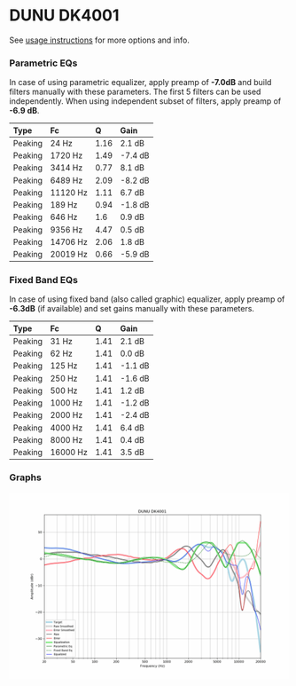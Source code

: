# DUNU DK4001
See [usage instructions](https://github.com/jaakkopasanen/AutoEq#usage) for more options and info.

### Parametric EQs
In case of using parametric equalizer, apply preamp of **-7.0dB** and build filters manually
with these parameters. The first 5 filters can be used independently.
When using independent subset of filters, apply preamp of **-6.9 dB**.

| Type    | Fc       |    Q | Gain    |
|:--------|:---------|:-----|:--------|
| Peaking | 24 Hz    | 1.16 | 2.1 dB  |
| Peaking | 1720 Hz  | 1.49 | -7.4 dB |
| Peaking | 3414 Hz  | 0.77 | 8.1 dB  |
| Peaking | 6489 Hz  | 2.09 | -8.2 dB |
| Peaking | 11120 Hz | 1.11 | 6.7 dB  |
| Peaking | 189 Hz   | 0.94 | -1.8 dB |
| Peaking | 646 Hz   | 1.6  | 0.9 dB  |
| Peaking | 9356 Hz  | 4.47 | 0.5 dB  |
| Peaking | 14706 Hz | 2.06 | 1.8 dB  |
| Peaking | 20019 Hz | 0.66 | -5.9 dB |

### Fixed Band EQs
In case of using fixed band (also called graphic) equalizer, apply preamp of **-6.3dB**
(if available) and set gains manually with these parameters.

| Type    | Fc       |    Q | Gain    |
|:--------|:---------|:-----|:--------|
| Peaking | 31 Hz    | 1.41 | 2.1 dB  |
| Peaking | 62 Hz    | 1.41 | 0.0 dB  |
| Peaking | 125 Hz   | 1.41 | -1.1 dB |
| Peaking | 250 Hz   | 1.41 | -1.6 dB |
| Peaking | 500 Hz   | 1.41 | 1.2 dB  |
| Peaking | 1000 Hz  | 1.41 | -1.2 dB |
| Peaking | 2000 Hz  | 1.41 | -2.4 dB |
| Peaking | 4000 Hz  | 1.41 | 6.4 dB  |
| Peaking | 8000 Hz  | 1.41 | 0.4 dB  |
| Peaking | 16000 Hz | 1.41 | 3.5 dB  |

### Graphs
![](./DUNU%20DK4001.png)
